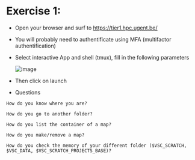 # Exercise 1:

- Open your browser and surf to https://tier1.hpc.ugent.be/

- You will probably need to authentificate using MFA (multifactor authentification)

- Select interactive App and shell (tmux), fill in the following parameters

  ![image](https://github.com/user-attachments/assets/290e194c-674a-4dee-8f6f-1957c6d9c311)

- Then click on launch

- Questions
```
How do you know where you are?
```

```
How do you go to another folder? 
```

```
How do you list the container of a map?
```

```
How do you make/remove a map?
```
```
How do you check the memory of your different folder ($VSC_SCRATCH, $VSC_DATA, $VSC_SCRATCH_PROJECTS_BASE)?
```
